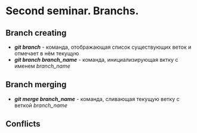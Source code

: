 # Second seminar. Branchs.

## Branch creating

* __*git branch*__ - команда, отображающая список существующих веток и отмечает в нём текущую 
* __*git branch branch_name*__ - команда, инициализирующая вктку с именем *branch_name* 

## Branch merging

* __*git merge branch_name*__ - команда, сливающая текущую ветку с веткой *branch_name*

## Conflicts